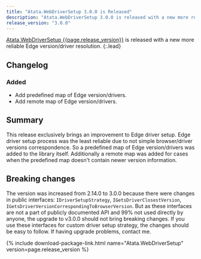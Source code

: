 ```yaml
---
title: "Atata.WebDriverSetup 3.0.0 is Released"
description: "Atata.WebDriverSetup 3.0.0 is released with a new more reliable Edge version/driver resolution."
release_version: "3.0.0"
---
```


[Atata.WebDriverSetup {{page.release_version}}](https://www.nuget.org/packages/Atata.WebDriverSetup/{{page.release_version}})
is released with a new more reliable Edge version/driver resolution.
{:.lead}

<!--more-->

## Changelog

### Added

- Add predefined map of Edge version/drivers.
- Add remote map of Edge version/drivers.

## Summary

This release exclusively brings an improvement to Edge driver setup.
Edge driver setup process was the least reliable due to not simple browser/driver versions correspondence.
So a predefined map of Edge version/drivers was added to the library itself.
Additionally a remote map was added for cases when the predefined map doesn't contain newer version information.

## Breaking changes

The version was increased from 2.14.0 to 3.0.0 because there were changes in public interfaces:
`IDriverSetupStrategy`, `IGetsDriverClosestVersion`, `IGetsDriverVersionCorrespondingToBrowserVersion`.
But as these interfaces are not a part of publicly documented API and 99% not used directly by anyone,
the upgrade to v3.0.0 should not bring breaking changes.
If you use these interfaces for custom driver setup strategy, the changes should be easy to follow.
If having upgrade problems, contact me.

{% include download-package-link.html name="Atata.WebDriverSetup" version=page.release_version %}